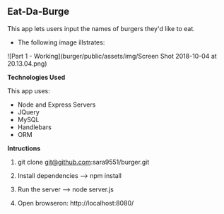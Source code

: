 ## Eat-Da-Burge ##

This app lets users input the names of burgers they'd like to eat. 


* The following image illstrates:


![Part 1 - Working](burger/public/assets/img/Screen Shot 2018-10-04 at 20.13.04.png)


**Technologies Used**

This app uses:

* Node and Express Servers
* JQuery
* MySQL
* Handlebars
* ORM


**Intructions**

1. git clone git@github.com:sara9551/burger.git

2. Install dependencies --> npm install

3. Run the server --> node server.js

4. Open browseron: http://localhost:8080/



